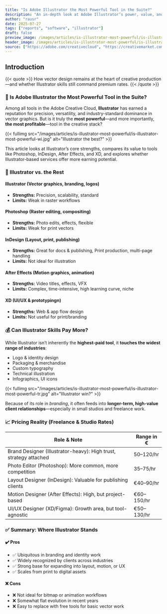 ```yaml
---
title: "Is Adobe Illustrator the Most Powerful Tool in the Suite?"
description: "An in-depth look at Adobe Illustrator’s power, value, and income potential compared to other Creative Cloud tools."
author: "rausr"
date: 2025-07-27
tags: ["reports", "software", "illustrator"]
draft: false
preview_image: /images/articles/is-illustrator-most-powerful/is-illustrator-most-powerful-header.jpg
header_image: /images/articles/is-illustrator-most-powerful/is-illustrator-most-powerful-en.jpg
source: ["https://adobe.com/creativecloud", "https://creativemarket.com/blog", "https://www.aiga.org", "https://www.behance.net/joblist"]
---
```


## Introduction

{{< quote >}}
How vector design remains at the heart of creative production—and whether Illustrator skills still command premium rates.
{{< /quote >}}

### 🧰 Is Adobe Illustrator the Most Powerful Tool in the Suite?

Among all tools in the Adobe Creative Cloud, **Illustrator** has earned a reputation for precision, versatility, and industry-standard dominance in vector graphics. But is it truly the **most powerful**—and more importantly, **the most profitable**—tool in the creative stack?

{{< fullimg src="/images/articles/is-illustrator-most-powerful/is-illustrator-most-powerful-wi.jpg" alt="Illustrator the best?" >}}

This article looks at Illustrator’s core strengths, compares its value to tools like Photoshop, InDesign, After Effects, and XD, and explores whether Illustrator-based services offer more earning potential.

### 🥊 Illustrator vs. the Rest

#### Illustrator (Vector graphics, branding, logos)
- **Strengths:** Precision, scalability, standard
- **Limits:** Weak in raster workflows

#### Photoshop (Raster editing, compositing)
- **Strengths:** Photo edits, effects, flexible
- **Limits:** Weak for print vectors

#### InDesign (Layout, print, publishing)
- **Strengths:** Great for docs & publishing, Print production, multi-page handling 
- **Limits:** Not ideal for illustration

#### After Effects (Motion graphics, animation)
- **Strengths:** Video titles, effects, VFX
- **Limits:** Complex, time-intensive, high learning curve, niche

#### XD (UI/UX & prototypingn)
- **Strengths:** Web & app flow design
- **Limits:** Not useful for print/branding

### 💰 Can Illustrator Skills Pay More?

While Illustrator isn’t inherently the **highest-paid tool**, it **touches the widest range of industries**:

- Logo & identity design
- Packaging & merchandise
- Custom typography
- Technical illustration
- Infographics, UI icons

{{< fullimg src="/images/articles/is-illustrator-most-powerful/is-illustrator-most-powerful-tr.jpg" alt="Illustrator win?" >}}

Because of its role in *branding*, it often feeds into **longer-term, high-value client relationships**—especially in small studios and freelance work.

### 📈 Pricing Reality (Freelance & Studio Rates)

| Role & Note                  | Range in € |
|-----------------------------|-----------|
| Brand Designer (Illustrator-heavy): High trust, strategy attached | 50–120/hr |
| Photo Editor (Photoshop): More common, more competition | 35–75/hr  |
| Layout Designer (InDesign): Valuable for publishing clients | €40–90/hr  |
| Motion Designer (After Effects): High, but project-based | €60–150/hr |
| UI/UX Designer (XD/Figma): Growth area, but tool-agnostic | €50–130/hr |

### ✅ Summary: Where Illustrator Stands

#### ✔️ Pros
- ✅ Ubiquitous in branding and identity work
- ✅ Widely recognized by clients across industries
- ✅ Strong base for expanding into layout, motion, or UX
- ✅ Scales from print to digital assets

#### ❌ Cons
- ❌ Not ideal for bitmap or animation workflows
- ❌ Somewhat flat evolution in recent years
- ❌ Easy to replace with free tools for basic vector work
